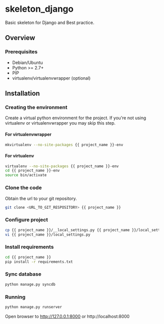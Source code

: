 # skeleton_django #

Basic skeleton for Django and Best practice.


## Overview ##

### Prerequisites ###

* Debian/Ubuntu
* Python >= 2.7+
* PIP
* virtualenv/virtualenvwrapper (optional)


## Installation ##

### Creating the environment ###
Create a virtual python environment for the project.
If you're not using virtualenv or virtualenvwrapper you may skip this step.

#### For virtualenvwrapper ####
```bash
mkvirtualenv --no-site-packages {{ project_name }}-env
```

#### For virtualenv ####
```bash
virtualenv --no-site-packages {{ project_name }}-env
cd {{ project_name }}-env
source bin/activate
```

### Clone the code ###
Obtain the url to your git repository.

```bash
git clone <URL_TO_GIT_RESPOSITORY> {{ project_name }}
```

### Configure project ###
```bash
cp {{ project_name }}/__local_settings.py {{ project_name }}/local_settings.py
vi {{ project_name }}/local_settings.py
```

### Install requirements ###

```bash
cd {{ project_name }}
pip install -r requirements.txt
```
    

### Sync database ###

```bash
python manage.py syncdb
```
    
    
### Running ###
    
```bash
python manage.py runserver
```
    

Open browser to http://127.0.0.1:8000 or http://localhost:8000

